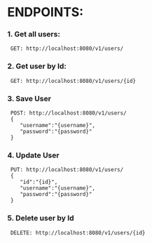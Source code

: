 
# ENDPOINTS:

### 1. Get all users:

     GET: http://localhost:8080/v1/users/        

### 2. Get user by Id:

     GET: http://localhost:8080/v1/users/{id}  

### 3. Save User

     POST: http://localhost:8080/v1/users/
     {
        "username":"{username}",
        "password":"{password}"
     }

### 4. Update User

     PUT: http://localhost:8080/v1/users/
     {
        "id":"{id}",
        "username":"{username}",
        "password":"{password}"
     }

### 5. Delete user by Id

     DELETE: http://localhost:8080/v1/users/{id} 

